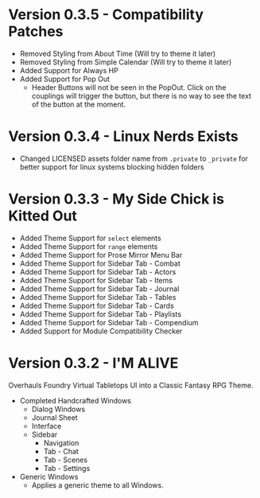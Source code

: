 # Version 0.3.5 - Compatibility Patches
- Removed Styling from About Time (Will try to theme it later)
- Removed Styling from Simple Calendar (Will try to theme it later)
- Added Support for Always HP
- Added Support for Pop Out
  - Header Buttons will not be seen in the PopOut. Click on the couplings will trigger the button, but there is no way to see the text of the button at the moment.

# Version 0.3.4 - Linux Nerds Exists
- Changed LICENSED assets folder name from `.private` to `_private` for better support for linux systems blocking hidden folders

# Version 0.3.3 - My Side Chick is Kitted Out
- Added Theme Support for `select` elements
- Added Theme Support for `range` elements
- Added Theme Support for Prose Mirror Menu Bar
- Added Theme Support for Sidebar Tab - Combat
- Added Theme Support for Sidebar Tab - Actors
- Added Theme Support for Sidebar Tab - Items
- Added Theme Support for Sidebar Tab - Journal
- Added Theme Support for Sidebar Tab - Tables
- Added Theme Support for Sidebar Tab - Cards
- Added Theme Support for Sidebar Tab - Playlists
- Added Theme Support for Sidebar Tab - Compendium
- Added Support for Module Compatibility Checker

# Version 0.3.2 - I'M ALIVE
Overhauls Foundry Virtual Tabletops UI into a Classic Fantasy RPG Theme.
- Completed Handcrafted Windows
  - Dialog Windows
  - Journal Sheet
  - Interface
  - Sidebar
    - Navigation
    - Tab - Chat
    - Tab - Scenes
    - Tab - Settings
- Generic Windows
  - Applies a generic theme to all Windows.